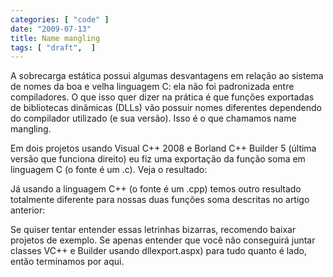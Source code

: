 ```yaml
---
categories: [ "code" ]
date: "2009-07-13"
title: Name mangling
tags: [ "draft",  ]
---
```

A sobrecarga estática possui algumas desvantagens em relação ao sistema de nomes da boa e velha linguagem C: ela não foi padronizada entre compiladores. O que isso quer dizer na prática é que funções exportadas de bibliotecas dinâmicas (DLLs) vão possuir nomes diferentes dependendo do compilador utilizado (e sua versão). Isso é o que chamamos name mangling.

Em dois projetos usando Visual C++ 2008 e Borland C++ Builder 5 (última versão que funciona direito) eu fiz uma exportação da função soma em linguagem C (o fonte é um .c). Veja o resultado:



Já usando a linguagem C++ (o fonte é um .cpp) temos outro resultado totalmente diferente para nossas duas funções soma descritas no artigo anterior:



Se quiser tentar entender essas letrinhas bizarras, recomendo baixar projetos de exemplo. Se apenas entender que você não conseguirá juntar classes VC++ e Builder usando dllexport.aspx) para tudo quanto é lado, então terminamos por aqui.
